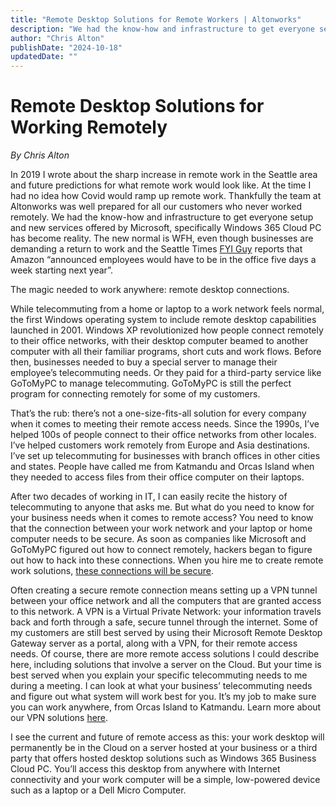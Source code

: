 ```yaml
---
title: "Remote Desktop Solutions for Remote Workers | Altonworks"
description: "We had the know-how and infrastructure to get everyone setup and new services offered by Microsoft, specifically Windows 365 Cloud PC has become reality."
author: "Chris Alton"
publishDate: "2024-10-18"
updatedDate: ""
---
```


# Remote Desktop Solutions for Working Remotely

_By Chris Alton_

In 2019 I wrote about the sharp increase in remote work in the Seattle area and future predictions for what remote work would look like. At the time I had no idea how Covid would ramp up remote work. Thankfully the team at Altonworks was well prepared for all our customers who never worked remotely. We had the know-how and infrastructure to get everyone setup and new services offered by Microsoft, specifically Windows 365 Cloud PC has become reality. The new normal is WFH, even though businesses are demanding a return to work and the Seattle Times [FYI Guy](https://www.seattletimes.com/seattle-news/data/after-record-surge-seattle-sees-sharp-drop-in-remote-work/) reports that Amazon “announced employees would have to be in the office five days a week starting next year”.

The magic needed to work anywhere: remote desktop connections.

While telecommuting from a home or laptop to a work network feels normal, the first Windows operating system to include remote desktop capabilities launched in 2001. Windows XP revolutionized how people connect remotely to their office networks, with their desktop computer beamed to another computer with all their familiar programs, short cuts and work flows. Before then, businesses needed to buy a special server to manage their employee’s telecommuting needs. Or they paid for a third-party service like GoToMyPC to manage telecommuting. GoToMyPC is still the perfect program for connecting remotely for some of my customers.

That’s the rub: there’s not a one-size-fits-all solution for every company when it comes to meeting their remote access needs. Since the 1990s, I’ve helped 100s of people connect to their office networks from other locales. I’ve helped customers work remotely from Europe and Asia destinations. I’ve set up telecommuting for businesses with branch offices in other cities and states. People have called me from Katmandu and Orcas Island when they needed to access files from their office computer on their laptops.

After two decades of working in IT, I can easily recite the history of telecommuting to anyone that asks me. But what do you need to know for your business needs when it comes to remote access? You need to know that the connection between your work network and your laptop or home computer needs to be secure. As soon as companies like Microsoft and GoToMyPC figured out how to connect remotely, hackers began to figure out how to hack into these connections. When you hire me to create remote work solutions, [these connections will be secure](/solutions/cybersecurity).

Often creating a secure remote connection means setting up a VPN tunnel between your office network and all the computers that are granted access to this network. A VPN is a Virtual Private Network: your information travels back and forth through a safe, secure tunnel through the internet. Some of my customers are still best served by using their Microsoft Remote Desktop Gateway server as a portal, along with a VPN, for their remote access needs. Of course, there are more remote access solutions I could describe here, including solutions that involve a server on the Cloud. But your time is best served when you explain your specific telecommuting needs to me during a meeting. I can look at what your business’ telecommuting needs and figure out what system will work best for you. It’s my job to make sure you can work anywhere, from Orcas Island to Katmandu. Learn more about our VPN solutions [here](/solutions/firewall).

I see the current and future of remote access as this: your work desktop will permanently be in the Cloud on a server hosted at your business or a third party that offers hosted desktop solutions such as Windows 365 Business Cloud PC. You’ll access this desktop from anywhere with Internet connectivity and your work computer will be a simple, low-powered device such as a laptop or a Dell Micro Computer.
